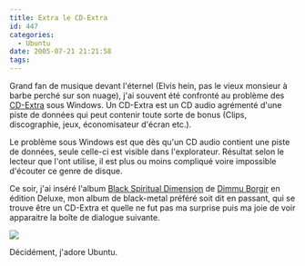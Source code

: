 ```yaml
---
title: Extra le CD-Extra
id: 447
categories:
  - Ubuntu
date: 2005-07-21 21:21:58
tags:
---
```


Grand fan de musique devant l'éternel (Elvis hein, pas le vieux monsieur à barbe perché sur son nuage), j'ai souvent été confronté au problème des [CD-Extra](http://www.macdisk.com/cdextrafr.php3) sous Windows. Un CD-Extra est un CD audio agrémenté d'une piste de données qui peut contenir toute sorte de bonus (Clips, discographie, jeux, économisateur d'écran etc.).

Le problème sous Windows est que dès qu'un CD audio contient une piste de données, seule celle-ci est visible dans l'explorateur. Résultat selon le lecteur que l'ont utilise, il est plus ou moins compliqué voire impossible d'écouter ce genre de disque.

Ce soir, j'ai inséré l'album [Black Spiritual Dimension](http://www.amazon.fr/exec/obidos/ASIN/B00002DH68/dyingculture-21) de [Dimmu Borgir](http://www.dimmu-borgir.com/) en édition Deluxe, mon album de black-metal préféré soit dit en passant, qui se trouve être un CD-Extra et quelle ne fut pas ma surprise puis ma joie de voir apparaitre la boîte de dialogue suivante.

![](/images/cd_extra.jpg)

Décidément, j'adore Ubuntu.